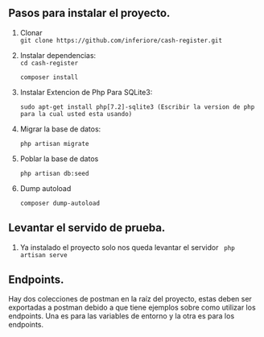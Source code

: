 ## Pasos para instalar el proyecto.
1. Clonar    
    ```git clone https://github.com/inferiore/cash-register.git```
    
2. Instalar dependencias:  
    `cd cash-register`
    
    `composer install`
  
3. Instalar Extencion de Php Para SQLite3:
   
   ```sudo apt-get install php[7.2]-sqlite3 (Escribir la version de php para la cual usted esta usando)```
4. Migrar la base de datos: 
    
    ```php artisan migrate``` 
5. Poblar la base de datos
 
    ```php artisan db:seed ```
6. Dump autoload

    ```composer dump-autoload ```
    
## Levantar el servido de prueba. 
1. Ya instalado el proyecto solo nos queda levantar el servidor
    ``` php artisan serve```
 
## Endpoints.

Hay dos colecciones de postman en la raíz del proyecto, estas deben ser exportadas a postman debido a que tiene ejemplos sobre como utilizar los endpoints. Una es para las variables de entorno y la otra es para los endpoints.  
